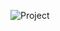 ![Project](https://github.com/SUMEYYEEBLL/parallax/assets/119432514/82b0b7d8-1efd-484a-be8c-cbb83c1bf3f1)

